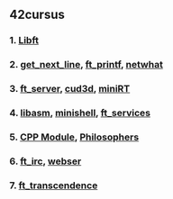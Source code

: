 
## 42cursus
### 1. [Libft](libft)
### 2. [get_next_line](get_next_line), [ft_printf](ft_printf), [netwhat](netwhat)
### 3. [ft_server](ft_server), [cud3d](cub3d), [miniRT](miniRT)
### 4. [libasm](libasm), [minishell](minishell), [ft_services](ft_services)
### 5. [CPP Module](CPP_Module), [Philosophers](Philosophers)
### 6. [ft_irc](ft_irc), [webser](webser)
### 7. [ft_transcendence](ft_transcendence)
